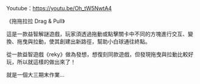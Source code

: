 Youtube：https://youtu.be/Oh_tW5NwtA4

《拖拖拉拉 Drag & Pull》

這是一款益智解謎遊戲，玩家須透過拖動或點擊關卡中不同的方塊進行交互、變換、拖曳與拉動，使其創建出新路徑，幫助小白球通往終點。

從一款益智遊戲《reky》做為發想，想復刻同款遊戲，但發現拖曳與拉動比較好玩，所以就這樣的做出來了！

就是一個大三期末作業...
